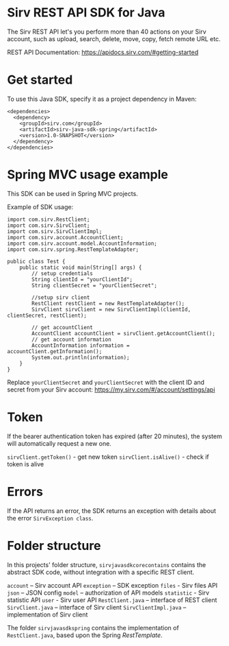 # Sirv REST API SDK for Java

The Sirv REST API let's you perform more than 40 actions on your Sirv account, such as upload, search, delete, move, copy, fetch remote URL etc.

REST API Documentation: https://apidocs.sirv.com/#getting-started

# Get started

To use this Java SDK, specify it as a project dependency in Maven:
 
```
<dependencies>
  <dependency>
    <groupId>sirv.com</groupId>
    <artifactId>sirv-java-sdk-spring</artifactId>
    <version>1.0-SNAPSHOT</version>
  </dependency>
</dependencies>
```

# Spring MVC usage example

This SDK can be used in Spring MVC projects.

Example of SDK usage:

```
import com.sirv.RestClient;
import com.sirv.SirvClient;
import com.sirv.SirvClientImpl;
import com.sirv.account.AccountClient;
import com.sirv.account.model.AccountInformation;
import com.sirv.spring.RestTemplateAdapter;

public class Test {
    public static void main(String[] args) {
        // setup credentials
        String clientId = "yourClientId";
        String clientSecret = "yourClientSecret";
 
        //setup sirv client
        RestClient restClient = new RestTemplateAdapter();
        SirvClient sirvClient = new SirvClientImpl(clientId, clientSecret, restClient);
 
        // get accountClient
        AccountClient accountClient = sirvClient.getAccountClient();
        // get account information
        AccountInformation information = accountClient.getInformation();
        System.out.println(information);
    }
}
```

Replace `yourClientSecret` and `yourClientSecret` with the client ID and secret from your Sirv account: https://my.sirv.com/#/account/settings/api

# Token

If the bearer authentication token has expired (after 20 minutes), the system will automatically request a new one.

`sirvClient.getToken()` - get new token
`sirvClient.isAlive()` - check if token is alive

# Errors

If the API returns an error, the SDK returns an exception with details about the error `SirvException class`.

# Folder structure

In this projects' folder structure, `sirvjavasdkcorecontains` contains the abstract SDK code, without integration with a specific REST client.

`account` – Sirv account API
`exception` – SDK exception
`files` - Sirv files API
`json` – JSON config
`model` – authorization of API models
`statistic` - Sirv statistic API
`user` - Sirv user API
`RestClient.java` – interface of REST client
`SirvClient.java` – interface of Sirv client
`SirvClientImpl.java` – implementation of Sirv client

The folder `sirvjavasdkspring` contains the implementation of `RestClient.java`, based upon the Spring _RestTemplate_.
